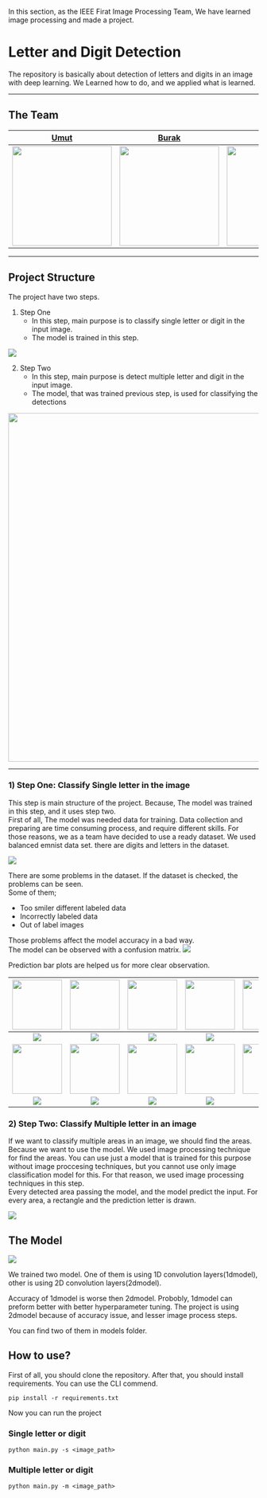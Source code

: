 In this section, as the IEEE Firat Image Processing Team, We have learned image processing and made a project.

# Letter and Digit Detection

The repository is basically about detection of letters and digits in an image with deep learning. We Learned how to do,
and we applied what is learned.

---

## The Team

<div align="center">

| <a href="https://github.com/UmutGuzel" target="_blank">Umut</a>                           | <a href="https://github.com/Burakblm" target="_blank">Burak</a>                            | <a href="https://github.com/pc-eng65" target="_blank">Asım</a>                            |
|-------------------------------------------------------------------------------------------|--------------------------------------------------------------------------------------------|-------------------------------------------------------------------------------------------|
| <img src="https://avatars.githubusercontent.com/u/54260972?v=4" height="200" width="200"> | <img src="https://avatars.githubusercontent.com/u/93054880?v=4 " height="200" width="200"> | <img src="https://avatars.githubusercontent.com/u/81007065?v=4" height="200" width="200"> |
</div>

---

## Project Structure

The project have two steps.

1) Step One
    * In this step, main purpose is to classify single letter or digit in the input image.
    * The model is trained in this step.

<img src="data/readme_image/0_prediction.jpg">

2) Step Two
    * In this step, main purpose is detect multiple letter and digit in the input image.
    * The model, that was trained previous step, is used for classifying the detections 

<img src="data/readme_image/detection_out.jpg" height="700" width="1000">

---

### 1) Step One: Classify Single letter in the image

This step is main structure of the project. Because, The model was trained in this step, and it uses step two.
<br>
First of all, The model was needed data for training. Data collection and preparing are time consuming process, and
require different skills. For those reasons, we as a team have decided to use a ready dataset. We used balanced emnist
data set. there are digits and letters in the dataset.

![](data/readme_image/myplot.png)

There are some problems in the dataset. If the dataset is checked, the problems can be seen. <br>
Some of them;

* Too smiler different labeled data
* Incorrectly labeled data
* Out of label images

Those problems affect the model accuracy in a bad way. <br>
The model can be observed with a confusion matrix.
![](data/readme_image/confmatrix.png)

Prediction bar plots are helped us for more clear observation.

| <img src="data/digits/0.jpg" height="100" width="100"> | <img src="data/digits/1.jpg" height="100" width="100"> | <img src="data/digits/2.jpg" height="100" width="100"> | <img src="data/digits/3.jpg" height="100" width="100"> | <img src="data/digits/4.jpg" height="100" width="100"> |
|:------------------------------------------------------:|:------------------------------------------------------:|:------------------------------------------------------:|:------------------------------------------------------:|:------------------------------------------------------:|
|       <img src="data/prediction_bar_plot/0.png">       |       <img src="data/prediction_bar_plot/1.png">       |       <img src="data/prediction_bar_plot/2.png">       |       <img src="data/prediction_bar_plot/3.png">       |       <img src="data/prediction_bar_plot/4.png">       |
| <img src="data/digits/5.jpg" height="100" width="100"> | <img src="data/digits/6.jpg" height="100" width="100"> | <img src="data/digits/7.jpg" height="100" width="100"> | <img src="data/digits/8.jpg" height="100" width="100"> | <img src="data/digits/9.jpg" height="100" width="100"> |
|       <img src="data/prediction_bar_plot/5.png">       |       <img src="data/prediction_bar_plot/6.png">       |       <img src="data/prediction_bar_plot/7.png">       |       <img src="data/prediction_bar_plot/8.png">       |       <img src="data/prediction_bar_plot/9.png">       |

### 2) Step Two: Classify Multiple letter in an image

If we want to classify multiple areas in an image, we should find the areas. Because we want to use the model.
We used image processing technique for find the areas. You can use just a model that is trained for this purpose without image proccesing techniques, 
but you cannot use only image classification model for this. For that reason, we used image processing techniques in this step.
<br>
Every detected area passing the model, and the model predict the input. For every area, a rectangle and the prediction letter is drawn.

<img src="data/readme_image/detection_out1.jpg">

## The Model

<img src="data/readme_image/model_architecture.png">

We trained two model. One of them is using 1D convolution layers(1dmodel), other is using 2D convolution layers(2dmodel).

Accuracy of 1dmodel is worse then 2dmodel. Probobly, 1dmodel can preform better with better hyperparameter tuning.
The project is using 2dmodel because of accuracy issue, and lesser image process steps.

You can find two of them in models folder.

## How to use?

First of all, you should clone the repository.
After that, you should install requirements. You can use the CLI commend.
```shell
pip install -r requirements.txt
```

Now you can run the project

### Single letter or digit
```shell
python main.py -s <image_path>
```

### Multiple letter or digit
```shell
python main.py -m <image_path>
```

